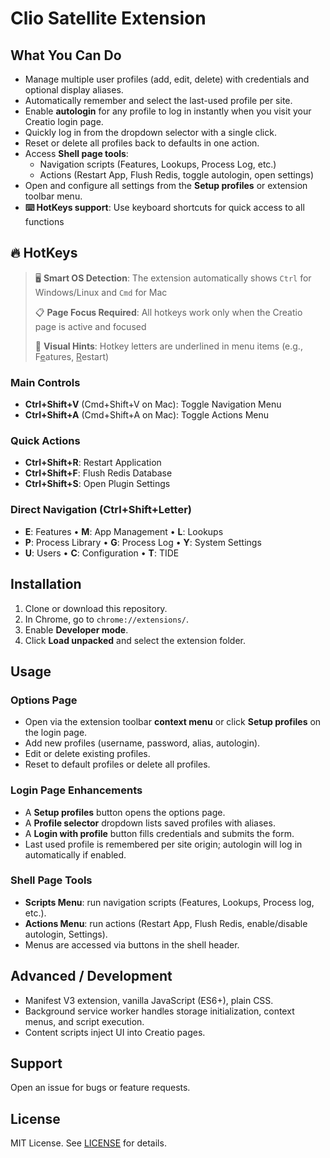 # Clio Satellite Extension

## What You Can Do
- Manage multiple user profiles (add, edit, delete) with credentials and optional display aliases.
- Automatically remember and select the last-used profile per site.
- Enable **autologin** for any profile to log in instantly when you visit your Creatio login page.
- Quickly log in from the dropdown selector with a single click.
- Reset or delete all profiles back to defaults in one action.
- Access **Shell page tools**:
  - Navigation scripts (Features, Lookups, Process Log, etc.)
  - Actions (Restart App, Flush Redis, toggle autologin, open settings)
- Open and configure all settings from the **Setup profiles** or extension toolbar menu.
- **⌨️ HotKeys support**: Use keyboard shortcuts for quick access to all functions

## 🔥 HotKeys
> 🖥️ **Smart OS Detection**: The extension automatically shows `Ctrl` for Windows/Linux and `Cmd` for Mac
> 
> 📋 **Page Focus Required**: All hotkeys work only when the Creatio page is active and focused
>
> 🎯 **Visual Hints**: Hotkey letters are underlined in menu items (e.g., F<u>e</u>atures, <u>R</u>estart)

### Main Controls
- **Ctrl+Shift+V** (Cmd+Shift+V on Mac): Toggle Navigation Menu
- **Ctrl+Shift+A** (Cmd+Shift+A on Mac): Toggle Actions Menu  

### Quick Actions
- **Ctrl+Shift+R**: Restart Application
- **Ctrl+Shift+F**: Flush Redis Database  
- **Ctrl+Shift+S**: Open Plugin Settings

### Direct Navigation (Ctrl+Shift+Letter)
- **E**: Features • **M**: App Management • **L**: Lookups
- **P**: Process Library • **G**: Process Log • **Y**: System Settings  
- **U**: Users • **C**: Configuration • **T**: TIDE

## Installation
1. Clone or download this repository.
2. In Chrome, go to `chrome://extensions/`.
3. Enable **Developer mode**.
4. Click **Load unpacked** and select the extension folder.

## Usage
### Options Page
- Open via the extension toolbar **context menu** or click **Setup profiles** on the login page.
- Add new profiles (username, password, alias, autologin).
- Edit or delete existing profiles.
- Reset to default profiles or delete all profiles.

### Login Page Enhancements
- A **Setup profiles** button opens the options page.
- A **Profile selector** dropdown lists saved profiles with aliases.
- A **Login with profile** button fills credentials and submits the form.
- Last used profile is remembered per site origin; autologin will log in automatically if enabled.

### Shell Page Tools
- **Scripts Menu**: run navigation scripts (Features, Lookups, Process log, etc.).
- **Actions Menu**: run actions (Restart App, Flush Redis, enable/disable autologin, Settings).
- Menus are accessed via buttons in the shell header.

## Advanced / Development
- Manifest V3 extension, vanilla JavaScript (ES6+), plain CSS.
- Background service worker handles storage initialization, context menus, and script execution.
- Content scripts inject UI into Creatio pages.

## Support
Open an issue for bugs or feature requests.

## License
MIT License. See [LICENSE](LICENSE) for details.
